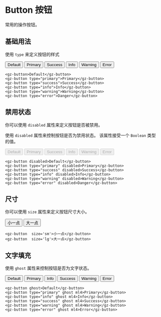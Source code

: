 <script setup>
import Button from '@gz-ui/components/Button/button.vue'
</script>


# Button 按钮
常用的操作按钮。

## 基础用法
使用  `type` 来定义按钮的样式



<div>
<Button >Default</Button>
<Button type="primary" ml4>Primary</Button>
<Button type="success" ml4>Success</Button>
<Button type="info" ml4>Info</Button>
<Button type="warning" ml4>Warning</Button>
<Button type="error" ml4>Error</Button>
</div>

```vue 
<gz-button>Default</gz-button>
<gz-button type="primary">Primary</gz-button>
<gz-button type="success">Success</gz-button>
<gz-button type="info">Info</gz-button>
<gz-button type="warning">Warning</gz-button>
<gz-button type="error">Danger</gz-button>
```

## 禁用状态
你可以使用 `disabled` 属性来定义按钮是否被禁用。

使用 `disabled` 属性来控制按钮是否为禁用状态。 该属性接受一个 `Boolean` 类型的值。

<div>
<Button disabled>Default</Button>
<Button type="primary" ml4 disabled>Primary</Button>
<Button type="success" ml4 disabled>Success</Button>
<Button type="info" ml4 disabled>Info</Button>
<Button type="warning" ml4 disabled>Warning</Button>
<Button type="error" ml4 disabled>Error</Button>
</div>

```vue 
<gz-button disabled>Default</gz-button>
<gz-button type="primary" disabled>Primary</gz-button>
<gz-button type="success" disabled>Success</gz-button>
<gz-button type="info" disabled>Info</gz-button>
<gz-button type="warning" disabled>Warning</gz-button>
<gz-button type="error" disabled>Danger</gz-button>
```

## 尺寸
你可以使用 `size` 属性来定义按钮尺寸大小。


<div>
<Button size='sm' >小一点</Button>
<Button    ml4>大一点</Button>

</div>

```vue 
<gz-button  size='sm'>小一点</gz-button>
<gz-button  size='lg'>大一点</gz-button>
```

## 文字填充
使用 `ghost` 属性来控制按钮是否为文字状态。

<div>
<Button ghost>Default</Button>
    <Button type="primary" ghost ml4>
      Primary
    </Button>
    <Button type="info" ghost ml4>
      Info
    </Button>
    <Button type="success" ghost ml4>
      Success
    </Button>
    <Button type="warning" ghost ml4>
      Warning
    </Button>
    <Button type="error" ghost ml4>
      Error
    </Button>
</div>

``` vue
<gz-button ghost>Default</gz-button>
<gz-button type="primary" ghost ml4>Primary</gz-button>
<gz-button type="info" ghost ml4>Info</gz-button>
<gz-button type="success" ghost ml4>Success</gz-button>
<gz-button type="warning" ghost ml4>Warning</gz-button>
<gz-button type="error" ghost ml4>Error</gz-button>
```
